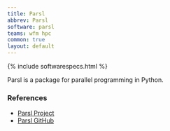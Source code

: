 ```yaml
---
title: Parsl
abbrev: Parsl
software: parsl
teams: wfm hpc
common: true
layout: default
---
```


{% include softwarespecs.html %}

Parsl is a package for parallel programming in Python.

### References

- [Parsl Project](https://parsl-project.org/)
- [Parsl GitHub](https://github.com/Parsl/parsl)
